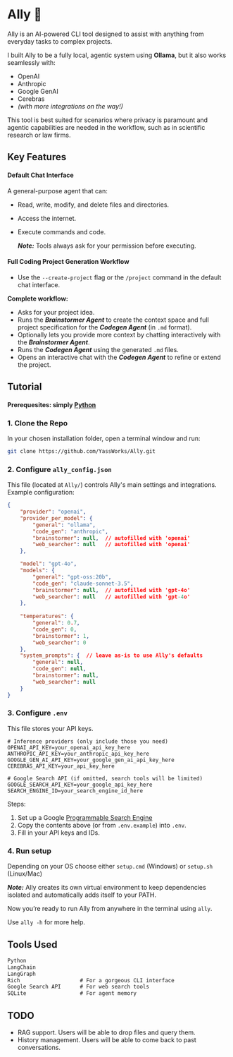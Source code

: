 # Ally 🗿

Ally is an AI-powered CLI tool designed to assist with anything from everyday tasks to complex projects.

I built Ally to be a fully local, agentic system using **Ollama**, but it also works seamlessly with:

* OpenAI
* Anthropic
* Google GenAI
* Cerebras
* *(with more integrations on the way!)*

This tool is best suited for scenarios where privacy is paramount and agentic capabilities are needed in the workflow, such as in scientific research or law firms.

## Key Features

#### Default Chat Interface

A general-purpose agent that can:

* Read, write, modify, and delete files and directories.
* Access the internet.
* Execute commands and code.

  ***Note:*** Tools always ask for your permission before executing.

#### Full Coding Project Generation Workflow

* Use the `--create-project` flag or the `/project` command in the default chat interface.

**Complete workflow:**

* Asks for your project idea.
* Runs the ***Brainstormer Agent*** to create the context space and full project specification for the ***Codegen Agent*** (in `.md` format).
* Optionally lets you provide more context by chatting interactively with the ***Brainstormer Agent***.
* Runs the ***Codegen Agent*** using the generated `.md` files.
* Opens an interactive chat with the ***Codegen Agent*** to refine or extend the project.

## Tutorial

#### Prerequesites: simply [Python](https://www.python.org/)

### 1. Clone the Repo

In your chosen installation folder, open a terminal window and run:

```bash
git clone https://github.com/YassWorks/Ally.git
```

### 2. Configure `ally_config.json`

This file (located at `Ally/`) controls Ally's main settings and integrations. Example configuration:

```json
{
    "provider": "openai",
    "provider_per_model": {
        "general": "ollama",
        "code_gen": "anthropic",
        "brainstormer": null,  // autofilled with 'openai'
        "web_searcher": null   // autofilled with 'openai'
    },

    "model": "gpt-4o",
    "models": {
        "general": "gpt-oss:20b",
        "code_gen": "claude-sonnet-3.5",
        "brainstormer": null,  // autofilled with 'gpt-4o'
        "web_searcher": null   // autofilled with 'gpt-4o'
    },
    
    "temperatures": {
        "general": 0.7,
        "code_gen": 0,
        "brainstormer": 1,
        "web_searcher": 0
    },
    "system_prompts": {  // leave as-is to use Ally's defaults
        "general": null,
        "code_gen": null,
        "brainstormer": null,
        "web_searcher": null
    }
}
```

### 3. Configure `.env`

This file stores your API keys.

```
# Inference providers (only include those you need)
OPENAI_API_KEY=your_openai_api_key_here
ANTHROPIC_API_KEY=your_anthropic_api_key_here
GOOGLE_GEN_AI_API_KEY=your_google_gen_ai_api_key_here
CEREBRAS_API_KEY=your_api_key_here

# Google Search API (if omitted, search tools will be limited)
GOOGLE_SEARCH_API_KEY=your_google_api_key_here
SEARCH_ENGINE_ID=your_search_engine_id_here
```

Steps:

1. Set up a Google [Programmable Search Engine](https://developers.google.com/custom-search/v1/overview)
2. Copy the contents above (or from `.env.example`) into `.env`.
3. Fill in your API keys and IDs.

### 4. Run setup

Depending on your OS choose either `setup.cmd` (Windows) or `setup.sh` (Linux/Mac)

***Note:*** Ally creates its own virtual environment to keep dependencies isolated and automatically adds itself to your PATH.

Now you’re ready to run Ally from anywhere in the terminal using `ally`.

Use `ally -h` for more help.

## Tools Used

```md
Python
LangChain
LangGraph
Rich                   # For a gorgeous CLI interface
Google Search API      # For web search tools
SQLite                 # For agent memory
```

## TODO

- RAG support. Users will be able to drop files and query them.
- History management. Users will be able to come back to past conversations.
